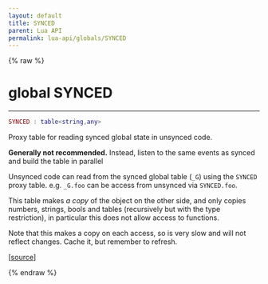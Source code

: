 ```yaml
---
layout: default
title: SYNCED
parent: Lua API
permalink: lua-api/globals/SYNCED
---
```


{% raw %}

# global SYNCED

---

```lua
SYNCED : table<string,any>
```




Proxy table for reading synced global state in unsynced code.

**Generally not recommended.** Instead, listen to the same events as synced
and build the table in parallel

Unsynced code can read from the synced global table (`_G`) using the `SYNCED`
proxy table. e.g. `_G.foo` can be access from unsynced via `SYNCED.foo`.

This table makes *a copy* of the object on the other side, and only copies
numbers, strings, bools and tables (recursively but with the type
restriction), in particular this does not allow access to functions.

Note that this makes a copy on each access, so is very slow and will not
reflect changes. Cache it, but remember to refresh.

[<a href="https://github.com/beyond-all-reason/RecoilEngine/blob/b29554ca8a91605fa235eafe60ad740783359665/rts/Lua/LuaSyncedTable.cpp#L73-L91" target="_blank">source</a>]


{% endraw %}